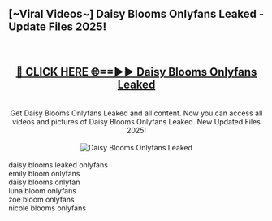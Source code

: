 <h2>[~Viral Videos~] Daisy Blooms Onlyfans Leaked - Update Files 2025!</h2>
<br>
<div align="center">
<h2><a href="https://betterlinks.top/A2PfLJ" rel="nofollow">🔴 CLICK HERE 🌐==►► Daisy Blooms Onlyfans Leaked</a></h2>
<br>
Get Daisy Blooms Onlyfans Leaked and all content. Now you can access all videos and pictures of Daisy Blooms Onlyfans Leaked. New Updated Files 2025!
<br>
<br>
<a href="https://betterlinks.top/A2PfLJ" rel="nofollow" data-target="animated-image.originalLink"><img src="https://i.ibb.co.com/WyWwxjT/player-gif2.gif" alt="Daisy Blooms Onlyfans Leaked" style="max-width: 100%; display: inline-block;" data-target="animated-image.originalImage"></a>
</div>
<br>
daisy blooms leaked onlyfans<br>
emily bloom onlyfans<br>
daisy blooms onlyfan<br>
luna bloom onlyfans<br>
zoe bloom onlyfans<br>
nicole blooms onlyfans
